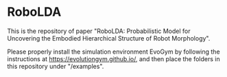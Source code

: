 # RoboLDA
This is the repository of paper "RoboLDA: Probabilistic Model for Uncovering the Embodied Hierarchical Structure of Robot Morphology". 

Please properly install the simulation environment EvoGym by following the instructions at https://evolutiongym.github.io/, and then place the folders in this repository under "/examples". 
